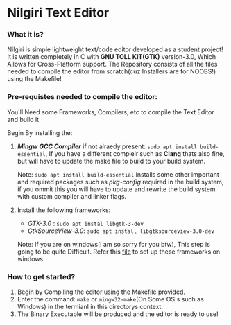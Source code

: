 # Nilgiri Text Editor
### What it is?
Nilgiri is simple lightweight text/code editor developed as a student project! It is written completely in C with **GNU TOLL KIT(GTK)** version-3.0, Which Allows for Cross-Platform support.
The Repository consists of all the files needed to compile the editor from scratch(cuz Installers are for NOOBS!) using the Makefile!

### Pre-requistes needed to compile the editor: 
You'll Need some Frameworks, Compilers, etc to compile the Text Editor and build it

Begin By installing the:

1. **_Mingw GCC Compiler_** if not alraedy present: `sudo apt install build-essential`, If you have a different compielr such as **Clang** thats also fine, but will have to update the make file to build to your build system.

    Note:  `sudo apt install build-essential` installs some other important and required packages such as _pkg-config_ required in the build system, if you ommit this you will have to update and rewrite the build system with custom compiler and linker flags. 

2. Install the following frameworks:
    * _GTK-3.0_ : `sudo apt instal libgtk-3-dev`
    * _GtkSourceView-3.0_: `sudo apt install libgtksourceview-3.0-dev`

    Note: If you are on windows(I am so sorry for you btw), This step is going to be quite Difficult. Refer this [file](./md_usr_hlp/Win_FrameWorks_hlp.md) to set up these frameworks on windows.


### How to get started?
1. Begin by Compiling the editor using the Makefile provided.
2. Enter the command: `make` or `mingw32-make`(On Some OS's such as Windows) in the termianl in this directorys context.
3. The Binary Executable will be produced and the editor is ready to use!
